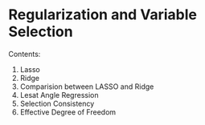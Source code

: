 # Regularization and Variable Selection

Contents:

1. Lasso
2. Ridge
3. Comparision between LASSO and Ridge
4. Lesat Angle Regression
5. Selection Consistency
6. Effective Degree of Freedom